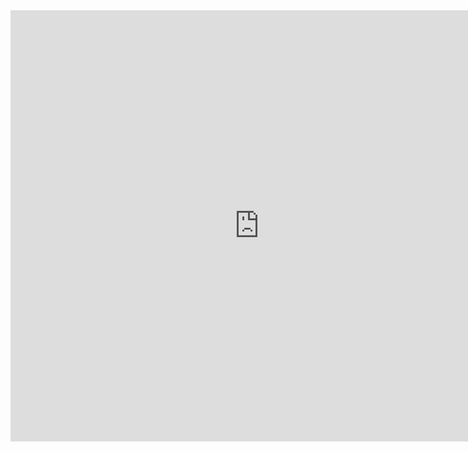 <iframe allow="fullscreen; autoplay;" allowfullscreen width="795" height="690" frameborder="0" src="https://www.educaplay.com/game/22325979-1_allergy_3_3.html"></iframe>
<br>
<br>
<br>
<br>
<br>
<br>
